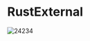 # RustExternal
![24234](https://github.com/user-attachments/assets/6b2f900a-1413-4716-999e-49eaadffa97d)


